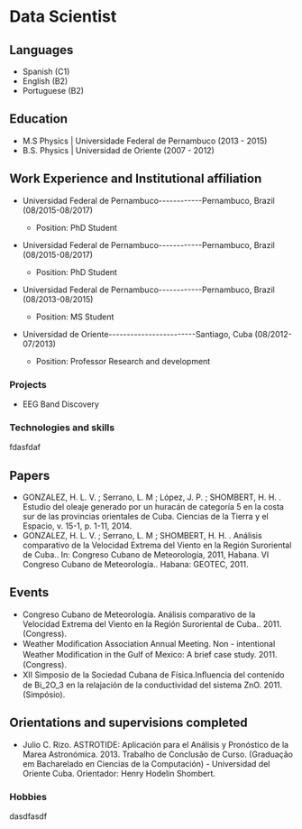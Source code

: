 # Data Scientist

## Languages

- Spanish     (C1)
- English     (B2)
- Portuguese  (B2)

## Education 
- M.S Physics  | Universidade Federal de Pernambuco (2013 - 2015)
- B.S. Physics  | Universidad de Oriente (2007 - 2012)

## Work Experience and Institutional affiliation

- Universidad Federal de Pernambuco------------Pernambuco, Brazil (08/2015-08/2017) 
  -  Position: PhD Student

- Universidad Federal de Pernambuco------------Pernambuco, Brazil (08/2015-08/2017) 
  -  Position: PhD Student


- Universidad Federal de Pernambuco------------Pernambuco, Brazil (08/2013-08/2015) 
  - Position: MS Student

    
- Universidad de Oriente------------------------Santiago, Cuba (08/2012-07/2013)
  - Position: Professor
    Research and development
   


### Projects
- EEG Band Discovery

### Technologies and skills
fdasfdaf

## Papers

- GONZALEZ, H. L. V. ; Serrano, L. M ; López, J. P. ;
SHOMBERT, H. H. . Estudio del oleaje generado por un
huracán de categoría 5 en la costa sur de las provincias
orientales de Cuba. Ciencias de la Tierra y el Espacio, v.
15-1, p. 1-11, 2014.
- GONZALEZ, H. L. V. ; Serrano, L. M ; SHOMBERT, H. H. .
Análisis comparativo de la Velocidad Extrema del Viento en
la Región Suroriental de Cuba.. In: Congreso Cubano de
Meteorología, 2011, Habana. VI Congreso Cubano de
Meteorología.. Habana: GEOTEC, 2011.

## Events 

- Congreso Cubano de Meteorología. Análisis comparativo de
la Velocidad Extrema del Viento en la Región Suroriental de
Cuba.. 2011. (Congress).
- Weather Modiﬁcation Association Annual Meeting. Non -
intentional Weather Modiﬁcation in the Gulf of Mexico: A
brief case study. 2011. (Congress).
- XII Simposio de la Sociedad Cubana de Física.Inﬂuencia del
contenido de Bi_2O_3 en la relajación de la conductividad
del sistema ZnO. 2011. (Simpósio).

## Orientations and supervisions completed

- Julio C. Rizo. ASTROTIDE: Aplicación para el Análisis y
Pronóstico de la Marea Astronómica. 2013. Trabalho de
Conclusão de Curso. (Graduação em Bacharelado en
Ciencias de la Computación) - Universidad del Oriente Cuba.
Orientador: Henry Hodelin Shombert.



### Hobbies

dasdfasdf
